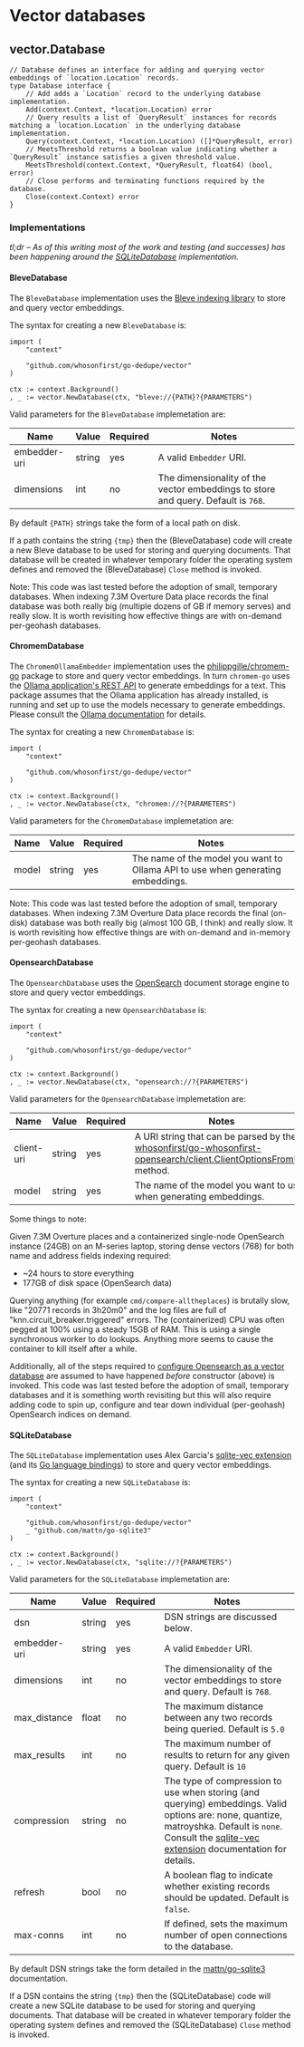# Vector databases

## vector.Database

```
// Database defines an interface for adding and querying vector embeddings of `location.Location` records.
type Database interface {
	// Add adds a `Location` record to the underlying database implementation.	
	Add(context.Context, *location.Location) error
	// Query results a list of `QueryResult` instances for records matching a `location.Location` in the underlying database implementation.
	Query(context.Context, *location.Location) ([]*QueryResult, error)
	// MeetsThreshold returns a boolean value indicating whether a `QueryResult` instance satisfies a given threshold value.
	MeetsThreshold(context.Context, *QueryResult, float64) (bool, error)
	// Close performs and terminating functions required by the database.		
	Close(context.Context) error
}
```

### Implementations

_tl;dr – As of this writing most of the work and testing (and successes) has been happening around the [SQLiteDatabase](#sqlitedatabase) implementation._

#### BleveDatabase

The `BleveDatabase` implementation uses the [Bleve indexing library](https://github.com/blevesearch/bleve) to store and query vector embeddings.

The syntax for creating a new `BleveDatabase` is:

```
import (
	"context"
	
	"github.com/whosonfirst/go-dedupe/vector"
)

ctx := context.Background()
, _ := vector.NewDatabase(ctx, "bleve://{PATH}?{PARAMETERS")
```

Valid parameters for the `BleveDatabase` implemetation are:

| Name | Value | Required | Notes |
| --- | --- | --- | --- |
| embedder-uri | string | yes | A valid `Embedder` URI. |
| dimensions | int | no | The dimensionality of the vector embeddings to store and query. Default is `768`. |

By default `{PATH}` strings take the form of a local path on disk.

If a path contains the string `{tmp}` then the (BleveDatabase) code will create a new Bleve database to be used for storing and querying documents. That database will be created in whatever temporary folder the operating system defines and removed the (BleveDatabase) `Close` method is invoked.

Note: This code was last tested before the adoption of small, temporary databases. When indexing 7.3M Overture Data place records the final database was both really big (multiple dozens of GB if memory serves) and really slow. It is worth revisiting how effective things are with on-demand per-geohash databases.

#### ChromemDatabase

The `ChromemOllamaEmbedder` implementation uses the [philippgille/chromem-go](https://github.com/philippgille/chromem-go) package to store and query vector embeddings. In turn `chromem-go` uses the [Ollama application's REST API](https://github.com/ollama/ollama?tab=readme-ov-file#rest-api) to generate embeddings for a text. This package assumes that the Ollama application has already installed, is running and set up to use the models necessary to generate embeddings. Please consult the [Ollama documentation](https://github.com/ollama/ollama) for details.

The syntax for creating a new `ChromemDatabase` is:

```
import (
	"context"
	
	"github.com/whosonfirst/go-dedupe/vector"
)

ctx := context.Background()
, _ := vector.NewDatabase(ctx, "chromem://?{PARAMETERS")
```

Valid parameters for the `ChromemDatabase` implemetation are:

| Name | Value | Required | Notes |
| --- | --- | --- | --- |
| model | string| yes | The name of the model you want to Ollama API to use when generating embeddings. |

Note: This code was last tested before the adoption of small, temporary databases. When indexing 7.3M Overture Data place records the final (on-disk) database was both really big (almost 100 GB, I think) and really slow. It is worth revisiting how effective things are with on-demand and in-memory per-geohash databases.

#### OpensearchDatabase

The `OpensearchDatabase` uses the [OpenSearch]() document storage engine to store and query vector embeddings.

The syntax for creating a new `OpensearchDatabase` is:

```
import (
	"context"
	
	"github.com/whosonfirst/go-dedupe/vector"
)

ctx := context.Background()
, _ := vector.NewDatabase(ctx, "opensearch://?{PARAMETERS")
```

Valid parameters for the `OpensearchDatabase` implemetation are:

| Name | Value | Required | Notes |
| --- | --- | --- | --- |
| client-uri | string | yes | A URI string that can be parsed by the [whosonfirst/go-whosonfirst-opensearch/client.ClientOptionsFromURI](https://github.com/whosonfirst/go-whosonfirst-opensearch/blob/main/client/client.go#L40C6-L40C26) method. |
| model | string| yes | The name of the model you want to use when generating embeddings. |

Some things to note:

Given 7.3M Overture places and a containerized single-node OpenSearch instance (24GB) on an M-series laptop, storing dense vectors (768) for both name and address fields indexing required:

* ~24 hours to store everything
* 177GB of disk space (OpenSearch data)

Querying anything (for example `cmd/compare-alltheplaces`) is brutally slow, like "20771 records in 3h20m0" and the log files are full of "knn.circuit_breaker.triggered" errors. The (containerized) CPU was often pegged at 100% using a steady 15GB of RAM. This is using a single synchronous worker to do lookups. Anything more seems to cause the container to kill itself after a while.

Additionally, all of the steps required to [configure Opensearch as a vector database](https://opensearch.org/docs/latest/search-plugins/semantic-search/) are assumed to have happened _before_ constructor (above) is invoked. This code was last tested before the adoption of small, temporary databases and it is something worth revisiting but this will also require adding code to spin up, configure and tear down individual (per-geohash) OpenSearch indices on demand.

#### SQLiteDatabase

The `SQLiteDatabase` implementation uses Alex Garcia's [sqlite-vec extension](https://alexgarcia.xyz/blog/2024/sqlite-vec-stable-release/index.html) (and its [Go language bindings](https://alexgarcia.xyz/sqlite-vec/go.html)) to store and query vector embeddings.

The syntax for creating a new `SQLiteDatabase` is:

```
import (
	"context"
	
	"github.com/whosonfirst/go-dedupe/vector"
	_ "github.com/mattn/go-sqlite3"
)

ctx := context.Background()
, _ := vector.NewDatabase(ctx, "sqlite://?{PARAMETERS")
```

Valid parameters for the `SQLiteDatabase` implemetation are:

| Name | Value | Required | Notes |
| --- | --- | --- | --- |
| dsn| string | yes | DSN strings are discussed below. |
| embedder-uri | string | yes | A valid `Embedder` URI. |
| dimensions | int | no | The dimensionality of the vector embeddings to store and query. Default is `768`. |
| max_distance | float | no | The maximum distance between any two records being queried. Default is `5.0` |
| max_results | int | no | The maximum number of results to return for any given query. Default is `10` |
| compression | string | no | The type of compression to use when storing (and querying) embeddings. Valid options are: none, quantize, matroyshka. Default is `none`. Consult the [sqlite-vec extension](https://alexgarcia.xyz/blog/2024/sqlite-vec-stable-release/index.html) documentation for details. |
| refresh | bool | no | A boolean flag to indicate whether existing records should be updated. Default is `false`. |
| max-conns | int | no | If defined, sets the maximum number of open connections to the database. |

By default DSN strings take the form detailed in the [mattn/go-sqlite3](https://github.com/mattn/go-sqlite3) documentation.

If a DSN contains the string `{tmp}` then the (SQLiteDatabase) code will create a new SQLite database to be used for storing and querying documents. That database will be created in whatever temporary folder the operating system defines and removed the (SQLiteDatabase) `Close` method is invoked.
